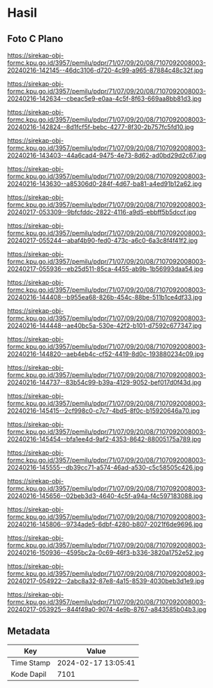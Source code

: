 # Hasil

## Foto C Plano

https://sirekap-obj-formc.kpu.go.id/3957/pemilu/pdpr/71/07/09/20/08/7107092008003-20240216-142145--46dc3106-d720-4c99-a965-87884c48c32f.jpg

https://sirekap-obj-formc.kpu.go.id/3957/pemilu/pdpr/71/07/09/20/08/7107092008003-20240216-142634--cbeac5e9-e0aa-4c5f-8f63-669aa8bb81d3.jpg

https://sirekap-obj-formc.kpu.go.id/3957/pemilu/pdpr/71/07/09/20/08/7107092008003-20240216-142824--8d1fcf5f-bebc-4277-8f30-2b757fc5fd10.jpg

https://sirekap-obj-formc.kpu.go.id/3957/pemilu/pdpr/71/07/09/20/08/7107092008003-20240216-143403--44a6cad4-9475-4e73-8d62-ad0bd29d2c67.jpg

https://sirekap-obj-formc.kpu.go.id/3957/pemilu/pdpr/71/07/09/20/08/7107092008003-20240216-143630--a85306d0-284f-4d67-ba81-a4ed91b12a62.jpg

https://sirekap-obj-formc.kpu.go.id/3957/pemilu/pdpr/71/07/09/20/08/7107092008003-20240217-053309--9bfcfddc-2822-4116-a9d5-ebbff5b5dccf.jpg

https://sirekap-obj-formc.kpu.go.id/3957/pemilu/pdpr/71/07/09/20/08/7107092008003-20240217-055244--abaf4b90-fed0-473c-a6c0-6a3c8f4f41f2.jpg

https://sirekap-obj-formc.kpu.go.id/3957/pemilu/pdpr/71/07/09/20/08/7107092008003-20240217-055936--eb25d511-85ca-4455-ab9b-1b56993daa54.jpg

https://sirekap-obj-formc.kpu.go.id/3957/pemilu/pdpr/71/07/09/20/08/7107092008003-20240216-144408--b955ea68-826b-454c-88be-511b1ce4df33.jpg

https://sirekap-obj-formc.kpu.go.id/3957/pemilu/pdpr/71/07/09/20/08/7107092008003-20240216-144448--ae40bc5a-530e-42f2-b101-d7592c677347.jpg

https://sirekap-obj-formc.kpu.go.id/3957/pemilu/pdpr/71/07/09/20/08/7107092008003-20240216-144820--aeb4eb4c-cf52-4419-8d0c-193880234c09.jpg

https://sirekap-obj-formc.kpu.go.id/3957/pemilu/pdpr/71/07/09/20/08/7107092008003-20240216-144737--83b54c99-b39a-4129-9052-bef017d0f43d.jpg

https://sirekap-obj-formc.kpu.go.id/3957/pemilu/pdpr/71/07/09/20/08/7107092008003-20240216-145415--2cf998c0-c7c7-4bd5-8f0c-b15920646a70.jpg

https://sirekap-obj-formc.kpu.go.id/3957/pemilu/pdpr/71/07/09/20/08/7107092008003-20240216-145454--bfa1ee4d-9af2-4353-8642-88005175a789.jpg

https://sirekap-obj-formc.kpu.go.id/3957/pemilu/pdpr/71/07/09/20/08/7107092008003-20240216-145555--db39cc71-a574-46ad-a530-c5c58505c426.jpg

https://sirekap-obj-formc.kpu.go.id/3957/pemilu/pdpr/71/07/09/20/08/7107092008003-20240216-145656--02beb3d3-4640-4c5f-a94a-f4c597183088.jpg

https://sirekap-obj-formc.kpu.go.id/3957/pemilu/pdpr/71/07/09/20/08/7107092008003-20240216-145806--9734ade5-6dbf-4280-b807-2021f6de9696.jpg

https://sirekap-obj-formc.kpu.go.id/3957/pemilu/pdpr/71/07/09/20/08/7107092008003-20240216-150936--4595bc2a-0c69-46f3-b336-3820a1752e52.jpg

https://sirekap-obj-formc.kpu.go.id/3957/pemilu/pdpr/71/07/09/20/08/7107092008003-20240217-054922--2abc8a32-87e8-4a15-8539-4030beb3d1e9.jpg

https://sirekap-obj-formc.kpu.go.id/3957/pemilu/pdpr/71/07/09/20/08/7107092008003-20240217-053925--844f49a0-9074-4e9b-8767-a843585b04b3.jpg


## Metadata

| Key        | Value               |
| ---------- | ------------------- |
| Time Stamp | 2024-02-17 13:05:41 |
| Kode Dapil | 7101                |




